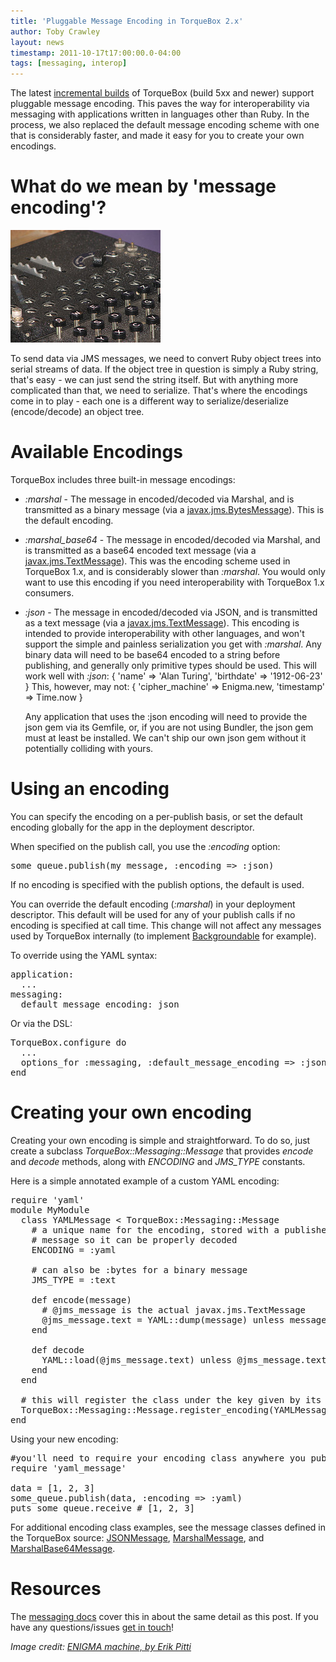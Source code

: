 ```yaml
---
title: 'Pluggable Message Encoding in TorqueBox 2.x'
author: Toby Crawley
layout: news
timestamp: 2011-10-17t17:00:00.0-04:00
tags: [messaging, interop]
---
```


The latest [incremental builds] of TorqueBox (build 5xx and newer) support 
pluggable message encoding. This paves the way for interoperability via messaging with applications 
written in languages other than Ruby. In the process, we also replaced the default message encoding
scheme with one that is considerably faster, and made it easy for you to create your own encodings.

# What do we mean by 'message encoding'?

<img src="/images/enigma.jpg" alt="[Enigma Machine]" class="alignright bordered"/>


To send data via JMS messages, we need to convert Ruby object trees into serial streams of data.
If the object tree in question is simply a Ruby string, that's easy - we can just send the string
itself. But with anything more complicated than that, we need to serialize. That's where the 
encodings come in to play - each one is a different way to serialize/deserialize (encode/decode)
an object tree.

# Available Encodings

TorqueBox includes three built-in message encodings:

* *:marshal* - The message in encoded/decoded via Marshal, and is transmitted as a binary message 
  (via a [javax.jms.BytesMessage]). This is the default encoding.
* *:marshal_base64* - The message in encoded/decoded via Marshal,
  and is transmitted as a base64 encoded text message (via a [javax.jms.TextMessage]). This was the 
  encoding scheme used in TorqueBox 1.x, and is considerably slower than *:marshal*. You would
  only want to use this encoding if you need interoperability with TorqueBox 1.x consumers.
* *:json* - The message in encoded/decoded via JSON, and is transmitted as a text message 
   (via a [javax.jms.TextMessage]). This encoding is intended to provide interoperability
   with other languages, and won't support the simple and painless serialization you get
   with *:marshal*. Any binary data will need to be base64 encoded to a string before
   publishing, and generally only primitive types should be used. This will work
   well with *:json*:
       { 'name' => 'Alan Turing', 'birthdate' => '1912-06-23' }
   This, however, may not:
       { 'cipher_machine' => Enigma.new, 'timestamp' => Time.now }
   
   Any application that uses the :json encoding will need
   to provide the json gem via its Gemfile, or, if you are not using Bundler, 
   the json gem must at least be installed. We can't ship our own json gem
   without it potentially colliding with yours.


# Using an encoding
        
You can specify the encoding on a per-publish basis, or set the default encoding 
globally for the app in the deployment descriptor.

When specified on the publish call, you use the *:encoding* option:
<pre class="syntax ruby">some_queue.publish(my_message, :encoding => :json)</pre>

If no encoding is specified with the publish options, the default is used.

You can override the default encoding (*:marshal*) in your deployment descriptor. This
default will be used for any of your publish calls if no encoding is specified at call time.
This change will not affect any messages used by TorqueBox internally (to implement 
[Backgroundable] for example).

To override using the YAML syntax:
<pre class="syntax yaml">application:
  ...
messaging:
  default_message_encoding: json</pre>
  
  
Or via the DSL:
<pre class="syntax ruby">TorqueBox.configure do
  ...
  options_for :messaging, :default_message_encoding => :json
end</pre>

# Creating your own encoding

Creating your own encoding is simple and straightforward. To do so, 
just create a subclass _TorqueBox::Messaging::Message_ that provides
*encode* and *decode* methods, along with *ENCODING* and 
*JMS_TYPE* constants. 

Here is a simple annotated example of a custom YAML encoding:

<pre class="syntax ruby">require 'yaml'
module MyModule
  class YAMLMessage < TorqueBox::Messaging::Message
    # a unique name for the encoding, stored with a published 
    # message so it can be properly decoded
    ENCODING = :yaml 

    # can also be :bytes for a binary message
    JMS_TYPE = :text 

    def encode(message)
      # @jms_message is the actual javax.jms.TextMessage
      @jms_message.text = YAML::dump(message) unless message.nil?
    end

    def decode
      YAML::load(@jms_message.text) unless @jms_message.text.nil?
    end
  end

  # this will register the class under the key given by its ENCODING
  TorqueBox::Messaging::Message.register_encoding(YAMLMessage)
end</pre>

Using your new encoding:

<pre class="syntax ruby">#you'll need to require your encoding class anywhere you publish/receive 
require 'yaml_message'

data = [1, 2, 3]
some_queue.publish(data, :encoding => :yaml)
puts some_queue.receive # [1, 2, 3]</pre>

For additional encoding class examples, see the message classes defined in the 
TorqueBox source: [JSONMessage], [MarshalMessage], and [MarshalBase64Message].

# Resources

The [messaging docs] cover this in about the same detail as this post. If you have any 
questions/issues [get in touch]!

*Image credit: [ENIGMA machine, by Erik Pitti][image]*


[incremental builds]: http://torquebox.org/2x/builds/
[javax.jms.BytesMessage]: http://download.oracle.com/javaee/6/api/javax/jms/BytesMessage.html
[javax.jms.TextMessage]: http://download.oracle.com/javaee/6/api/javax/jms/TextMessage.html
[Backgroundable]: http://torquebox.org/2x/builds/LATEST/html-docs/messaging.html#backgroundable
[JSONMessage]: https://github.com/torquebox/torquebox/blob/2x-dev/gems/messaging/lib/torquebox/messaging/json_message.rb
[MarshalMessage]: https://github.com/torquebox/torquebox/blob/2x-dev/gems/messaging/lib/torquebox/messaging/marshal_message.rb
[MarshalBase64Message]: https://github.com/torquebox/torquebox/blob/2x-dev/gems/messaging/lib/torquebox/messaging/marshal_base64_message.rb
[messaging docs]: http://torquebox.org/2x/builds/LATEST/html-docs/messaging.html
[image]: http://www.flickr.com/photos/epitti/2585357353/in/photostream/
[get in touch]: /community
